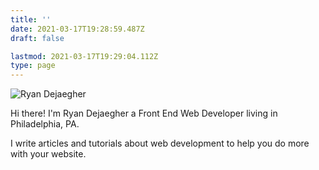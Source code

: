 ```yaml
---
title: ''
date: 2021-03-17T19:28:59.487Z
draft: false

lastmod: 2021-03-17T19:29:04.112Z
type: page
---
```


<div class="max-w-lg">

![Ryan Dejaegher](/uploads/ryan-dejaegher-about.jpg)

</div>

Hi there! I'm Ryan Dejaegher a Front End Web Developer living in Philadelphia, PA.

I write articles and tutorials about web development to help you do more with your website.
